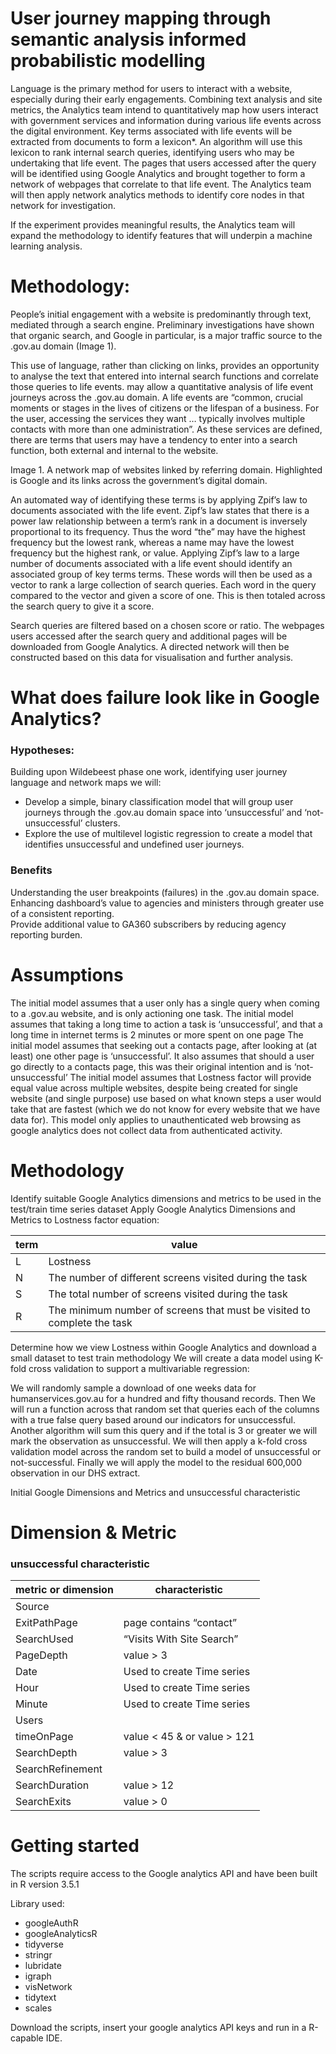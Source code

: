 # User journey mapping through semantic analysis informed probabilistic modelling

Language is the primary method for users to interact with a website, especially during their early engagements.  Combining text analysis and site metrics, the Analytics team intend to quantitatively map how users interact with government services and information during various life events across the digital environment. Key terms associated with life events will be extracted from documents to form a lexicon*. An algorithm will use this lexicon to rank internal search queries, identifying users who may be undertaking that life event. The pages that users accessed after the query will be identified using Google Analytics and brought together to form a network of webpages that correlate to that life event.  The Analytics team will then apply network analytics methods to identify core nodes in that network for investigation.

If the experiment provides meaningful results, the Analytics team will expand the methodology to identify features that will underpin a machine learning analysis.    

# Methodology:
People’s initial engagement with a website is predominantly through text, mediated through a search engine.  Preliminary investigations have shown that organic search, and Google in particular, is a major traffic source to the .gov.au domain (Image 1).  

This use of language, rather than clicking on links, provides an opportunity to analyse the text that entered into internal search functions and correlate those queries to life events. may allow a quantitative analysis of life event journeys across the .gov.au domain.  A life events are “common, crucial moments or stages in the lives of citizens or the lifespan of a business. For the user, accessing the services they want … typically involves multiple contacts with more than one administration”. As these services are defined, there are terms that users may have a tendency to enter into a search function, both external and internal to the website.

Image 1. A network map of websites linked by referring domain.  Highlighted is Google and its links across the government’s digital domain.

An automated way of identifying these terms is by applying Zpif’s law to documents associated with the life event. Zipf’s law states that there is a power law relationship between a term’s rank in a document is inversely proportional to its frequency.  Thus the word “the” may have the highest frequency but the lowest rank, whereas a name may have the lowest frequency but the highest rank, or value.  Applying Zipf’s law to a large number of documents associated with a life event should identify an associated group of key terms terms.  These words will then be used as a vector to rank a large collection of search queries.  Each word in the query compared to the vector and given a score of one.  This is then totaled across the search query to give it a score.  

Search queries are filtered based on a chosen score or ratio. The webpages users accessed after the search query and additional pages will be downloaded from Google Analytics.  A directed network will then be constructed based on this data for visualisation and further analysis. 

# What does failure look like in Google Analytics?
### Hypotheses:
Building upon Wildebeest phase one work, identifying user journey language and network maps we will:
* Develop a simple, binary classification model that will group user journeys through the .gov.au domain space into ‘unsuccessful’ and ‘not-unsuccessful’ clusters.
* Explore the use of multilevel logistic regression to create a model that identifies unsuccessful and undefined user journeys.
### Benefits
Understanding the user breakpoints (failures) in the .gov.au domain space.
Enhancing dashboard’s value to agencies and ministers through greater use of a consistent reporting.  
Provide additional value to GA360 subscribers by reducing agency reporting burden. 

# Assumptions
The initial model assumes that a user only has a single query when coming to a .gov.au website, and is only actioning one task.
The initial model assumes that taking a long time to action a task is ‘unsuccessful’, and that a long time in internet terms is 2 minutes or more spent on one page
The initial model assumes that seeking out a contacts page, after looking at (at least) one other page is ‘unsuccessful’. It also assumes that should a user go directly to a contacts page, this was their original intention and is ‘not-unsuccessful’
The initial model assumes that Lostness factor will provide equal value across multiple websites, despite being created for single website (and single purpose) use based on what known steps a user would take that are fastest (which we do not know for every website that we have data for).
This model only applies to unauthenticated web browsing as google analytics does not collect data from authenticated activity.

# Methodology
Identify suitable Google Analytics dimensions and metrics to be used in the test/train time series dataset
Apply Google Analytics Dimensions and Metrics to Lostness factor equation: 

**term**|**value**|
|---|---|
|L| Lostness|
|N| The number of different screens visited during the task|
|S| The total number of screens visited during the task|
|R| The minimum number of screens that must be visited to complete the task|

Determine how we view Lostness within Google Analytics and download a small dataset to test train methodology
We will create a data model using K-fold cross validation to support a multivariable regression:

We will randomly sample a download of one weeks data for humanservices.gov.au for a hundred and fifty thousand records. Then
We will run a function across that random set that queries each of the columns with a true false query based around our indicators for unsuccessful. 
Another algorithm will sum this query and if the total is 3 or greater we will mark the observation as unsuccessful. 
We will then apply a k-fold cross validation model across the random set to build a model of unsuccessful or not-successful. 
Finally we will apply the model to the residual 600,000 observation in our DHS extract.

Initial Google Dimensions and  Metrics and unsuccessful characteristic

# Dimension & Metric 
### unsuccessful characteristic

|**metric or dimension**|**characteristic**|
|---|---|
|Source|   |
|ExitPathPage|page contains “contact”|
|SearchUsed|      “Visits With Site Search”|
|PageDepth|       value > 3|
|Date|            Used to create Time series|
|Hour|            Used to create Time series|
|Minute|          Used to create Time series|
|Users| |
|timeOnPage| value < 45 & or value > 121|
|SearchDepth| value > 3|
|SearchRefinement| |
|SearchDuration| value > 12|
|SearchExits| value > 0|

# Getting started

The scripts require access to the Google analytics API and have been built in R version 3.5.1

Library used:
* googleAuthR
* googleAnalyticsR
* tidyverse
* stringr
* lubridate
* igraph
* visNetwork
* tidytext
* scales

Download the scripts, insert your google analytics API keys and run in a R-capable IDE.




